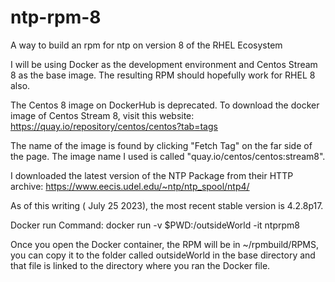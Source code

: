 # ntp-rpm-8
A way to build an rpm for ntp on version 8 of the RHEL Ecosystem

I will be using Docker as the development environment and Centos Stream 8 as the base image. The resulting RPM should hopefully work for RHEL 8 also.

The Centos 8 image on DockerHub is deprecated. To download the docker image of Centos Stream 8, visit this website: https://quay.io/repository/centos/centos?tab=tags

The name of the image is found by clicking "Fetch Tag" on the far side of the page. The image name I used is called "quay.io/centos/centos:stream8".

I downloaded the latest version of the NTP Package from their HTTP archive: https://www.eecis.udel.edu/~ntp/ntp_spool/ntp4/

As of this writing ( July 25 2023), the most recent stable version is 4.2.8p17.

Docker run Command: docker run -v $PWD:/outsideWorld -it ntprpm8

Once you open the Docker container, the RPM will be in ~/rpmbuild/RPMS, you can copy it to the folder called outsideWorld in the base directory and that file is linked to the directory where you ran the Docker file.





